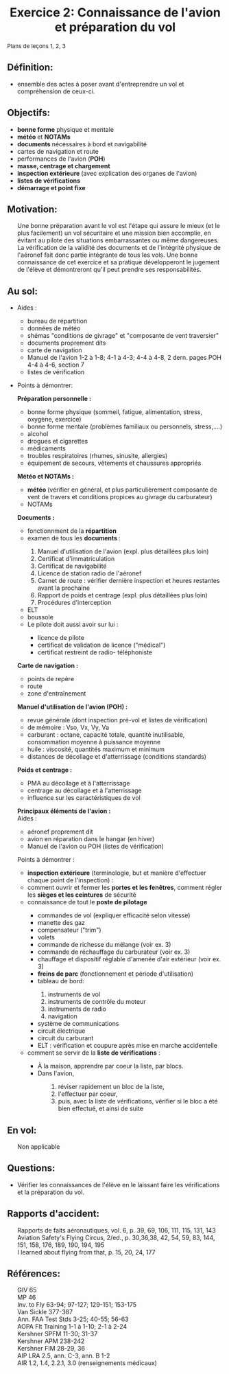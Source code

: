 <H1 ALIGN=CENTER>Exercice 2: Connaissance de l'avion et préparation du vol</H1>

<P><FONT SIZE=-1>Plans de leçons 1, 2, 3 </FONT></P>

<H2>
Définition:</H2>

<UL>
<LI>ensemble des actes à poser avant d'entreprendre un vol et compréhension
de ceux-ci. </LI>
</UL>

<H2>Objectifs:</H2>

<UL>
<LI><B>bonne forme</B> physique et mentale </LI>

<LI><B>météo </B>et <B>NOTAMs </B></LI>

<LI><B>documents </B>nécessaires à bord et navigabilité
</LI>

<LI>cartes de navigation et route </LI>

<LI>performances de l'avion (<B>POH</B>) </LI>

<LI><B>masse, centrage et chargement </B></LI>

<LI><B>inspection extérieure </B>(avec explication des organes de
l'avion) </LI>

<LI><B>listes de vérifications</B> </LI>

<LI><B>démarrage et point fixe </B></LI>
</UL>

<H2>Motivation:</H2>

<UL>
<P>Une bonne préparation avant le vol est l'étape qui assure
le mieux (et le plus facilement) un vol sécuritaire et une mission
bien accomplie, en évitant au pilote des situations embarrassantes
ou même dangereuses. La vérification de la validité
des documents et de l'intégrité physique de l'aéronef
fait donc partie intégrante de tous les vols. Une bonne connaissance
de cet exercice et sa pratique développeront le jugement de l'élève
et démontreront qu'il peut prendre ses responsabilités. </P>
</UL>

<H2>Au sol: </H2>

<UL>
<LI>Aides : </LI>
</UL>

<UL>
<UL>
<LI>bureau de répartition </LI>

<LI>données de météo </LI>

<LI>shémas "conditions de givrage" et "composante
de vent traversier" </LI>

<LI>documents proprement dits </LI>

<LI>carte de navigation </LI>

<LI>Manuel de l'avion 1-2 à 1-8; 4-1 à 4-3; 4-4 à
4-8, 2 dern. pages POH 4-4 à 4-6, section 7 </LI>

<LI>listes de vérification </LI>
</UL>
</UL>

<UL>
<LI>Points à démontrer: <BR>
</LI>

<P><B>Préparation personnelle :</B> </P>

<UL>
<LI>bonne forme physique (sommeil, fatigue, alimentation, stress, oxygène,
exercice) </LI>

<LI>bonne forme mentale (problèmes familiaux ou personnels, stress,....)
</LI>

<LI>alcohol </LI>

<LI>drogues et cigarettes </LI>

<LI>médicaments </LI>

<LI>troubles respiratoires (rhumes, sinusite, allergies) </LI>

<LI>équipement de secours, vêtements et chaussures appropriés
</LI>
</UL>

<P><B>Météo et NOTAMs :</B> </P>

<UL>
<LI><B>météo </B>(vérifier en général,
et plus particulièrement composante de vent de travers et conditions
propices au givrage du carburateur) </LI>

<LI>NOTAMs </LI>
</UL>

<P><B>Documents :</B> </P>

<UL>
<LI>fonctionnment de la <B>répartition </B></LI>

<LI>examen de tous les <B>documents </B>: </LI>

<OL>
<LI> Manuel d'utilisation de l'avion (expl. plus détaillées
plus loin) </LI>

<LI> Certificat d'immatriculation </LI>

<LI> Certificat de navigabilité </LI>

<LI> Licence de station radio de l'aéronef </LI>

<LI> Carnet de route : vérifier dernière inspection et
heures restantes avant la prochaine </LI>

<LI> Rapport de poids et centrage (expl. plus détaillées
plus loin) </LI>

<LI> Procédures d'interception </LI>
</OL>

<LI>ELT </LI>

<LI>boussole</LI>

<LI>Le pilote doit aussi avoir sur lui : </LI>

<UL>
<LI>licence de pilote </LI>
<LI>certificat de validation de licence ("médical") </LI>
<LI>certificat restreint de radio- téléphoniste </LI>
</UL>
</UL>

<P><B>Carte de navigation :</B> </P>

<UL>
<LI>points de repère </LI>
<LI>route </LI>
<LI>zone d'entraînement </LI>
</UL>

<P><B>Manuel d'utilisation de l'avion (POH) :</B> </P>

<UL>
<LI>revue générale (dont inspection pré-vol et listes
de vérification) </LI>
<LI>de mémoire : Vso, Vx, Vy, Va </LI>
<LI>carburant : octane, capacité totale, quantité inutilisable,
consommation moyenne à puissance moyenne </LI>
<LI>huile : viscosité, quantités maximum et minimum </LI>
<LI>distances de décollage et d'atterrissage (conditions standards)
</LI>
</UL>

<P><B>Poids et centrage :</B> </P>

<UL>
<LI>PMA au décollage et à l'atterrissage </LI>
<LI>centrage au décollage et à l'atterrissage </LI>
<LI>influence sur les caractéristiques de vol </LI>
</UL>

<P><B>Principaux éléments de l'avion :</B> <BR>
Aides : </P>

<UL>
<LI>aéronef proprement dit </LI>
<LI>avion en réparation dans le hangar (en hiver) </LI>
<LI>Manuel de l'avion ou POH (listes de vérification) </LI>
</UL>

<P>Points à démontrer : </P>

<UL>
<LI><B>inspection extérieure</B> (terminologie, but et manière
d'effectuer chaque point de l'inspection) : </LI>
<LI>comment ouvrir et fermer les <B>portes et les fenêtres</B>, comment régler les <B>sièges et les ceintures</B> de sécurité
</LI>
<LI>connaissance de tout le <B>poste de pilotage </B></LI>

<UL>
<LI>commandes de vol (expliquer efficacité selon vitesse) </LI>
<LI>manette des gaz </LI>
<LI>compensateur ("trim") </LI>
<LI>volets </LI>
<LI>commande de richesse du mélange (voir ex. 3) </LI>
<LI>commande de réchauffage du carburateur (voir ex. 3) </LI>
<LI>chauffage et dispositif réglable d'amenée d'air extérieur
(voir ex. 3) </LI>
<LI><B>freins de parc</B> (fonctionnement et période d'utilisation)
</LI>
<LI>tableau de bord: </LI>

<OL>
<LI>instruments de vol </LI>
<LI>instruments de contrôle du moteur </LI>
<LI>instruments de radio</LI>
<LI>navigation </LI>
</OL>

<LI>système de communications </LI>
<LI>circuit électrique </LI>
<LI>circuit du carburant </LI>
<LI>ELT : vérification et coupure après mise en marche accidentelle
</LI>
</UL>
<LI>comment se servir de la <B>liste de vérifications</B> : </LI>

<UL>
<LI>À la maison, apprendre par coeur la liste, par blocs. </LI>
<LI>Dans l'avion, </LI>
<UL>

<OL>
<LI>réviser rapidement un bloc de la liste, </LI>
<LI>l'effectuer par coeur, </LI>
<LI>puis, avec la liste de vérifications, vérifier si le
bloc a été bien effectué, et ainsi de suite </LI>
</OL>
</UL>
</UL>
</UL>
</UL>

<H2>En vol: </H2>

<UL>
<P>Non applicable </P>
</UL>

<H2>Questions: </H2>

<UL>
<LI>Vérifier les connaissances de  l'élève en le laissant
faire les vérifications et la préparation du vol. </LI>
</UL>

<H2>Rapports d'accident:</H2>

<UL>
<P>Rapports de faits aéronautiques, vol. 6, p. 39, 69, 106, 111,
115, 131, 143 <BR>
Aviation Safety's Flying Circus, 2/ed., p. 30,36,38, 42, 54, 59, 83, 144,
151, 158, 176, 189, 190, 194, 195 <BR>
I learned about flying from that, p. 15, 20, 24, 177 <BR>
</P>
</UL>

<H2>Références:</H2>

<UL>
<P>GIV 65 <BR>
MP 46 <BR>
Inv. to Fly 63-94; 97-127; 129-151; 153-175 <BR>
Van Sickle 377-387 <BR>
Ann. FAA Test Stds 3-25; 40-55; 56-63 <BR>
AOPA Flt Training 1-1 à 1-10; 2-1 à 2-24 <BR>
Kershner SPFM 11-30; 31-37 <BR>
Kershner APM 238-242 <BR>
Kershner FIM 28-29, 36 <BR>
AIP LRA 2.5, ann. C-3, ann. B 1-2 <BR>
AIR 1.2, 1.4, 2.2.1, 3.0 (renseignements médicaux) <BR>
</P>
</UL>
